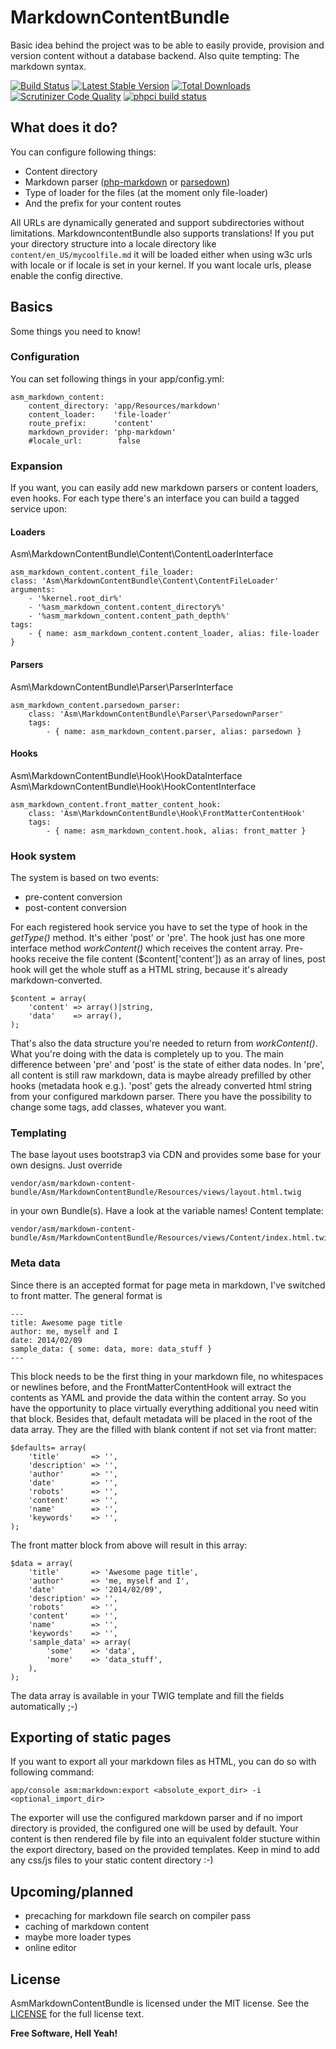 MarkdownContentBundle
========
Basic idea behind the project was to be able to easily provide, provision and version content without a database backend. Also quite tempting: The markdown syntax.

[![Build Status](https://travis-ci.org/maschmann/MarkdownContentBundle.png?branch=master)](https://travis-ci.org/maschmann/MarkdownContentBundle) [![Latest Stable Version](https://poser.pugx.org/asm/markdown-content-bundle/v/stable.png)](https://packagist.org/packages/asm/markdown-content-bundle) [![Total Downloads](https://poser.pugx.org/asm/markdown-content-bundle/downloads.png)](https://packagist.org/packages/asm/markdown-content-bundle)
[![Scrutinizer Code Quality](https://scrutinizer-ci.com/g/maschmann/MarkdownContentBundle/badges/quality-score.png?b=master)](https://scrutinizer-ci.com/g/maschmann/MarkdownContentBundle/?branch=master)
[![phpci build status](http://phpci.br0ken.de/build-status/image/2)](http://phpci.br0ken.de)

## What does it do?
You can configure following things:
 * Content directory
 * Markdown parser ([php-markdown](http://michelf.ca/projects/php-markdown/ "php-markdown") or [parsedown](http://parsedown.org "parsedown"))
 * Type of loader for the files (at the moment only file-loader)
 * And the prefix for your content routes

All URLs are dynamically generated and support subdirectories without limitations.
MarkdowncontentBundle also supports translations! If you put your directory structure into a locale directory like ```content/en_US/mycoolfile.md``` it will be loaded either when using w3c urls with locale or if locale is set in your kernel. If you want locale urls, please enable the config directive.

## Basics
Some things you need to know!

### Configuration
You can set following things in your app/config.yml:

    asm_markdown_content:
        content_directory: 'app/Resources/markdown'
        content_loader:    'file-loader'
        route_prefix:      'content'
        markdown_provider: 'php-markdown'
        #locale_url:        false

### Expansion
If you want, you can easily add new markdown parsers or content loaders, even hooks.
For each type there's an interface you can build a tagged service upon:

#### Loaders
Asm\MarkdownContentBundle\Content\ContentLoaderInterface

    asm_markdown_content.content_file_loader:
    class: 'Asm\MarkdownContentBundle\Content\ContentFileLoader'
    arguments:
        - '%kernel.root_dir%'
        - '%asm_markdown_content.content_directory%'
        - '%asm_markdown_content.content_path_depth%'
    tags:
        - { name: asm_markdown_content.content_loader, alias: file-loader }

#### Parsers
Asm\MarkdownContentBundle\Parser\ParserInterface

    asm_markdown_content.parsedown_parser:
        class: 'Asm\MarkdownContentBundle\Parser\ParsedownParser'
        tags:
            - { name: asm_markdown_content.parser, alias: parsedown }

#### Hooks
Asm\MarkdownContentBundle\Hook\HookDataInterface
Asm\MarkdownContentBundle\Hook\HookContentInterface

    asm_markdown_content.front_matter_content_hook:
        class: 'Asm\MarkdownContentBundle\Hook\FrontMatterContentHook'
        tags:
            - { name: asm_markdown_content.hook, alias: front_matter }

### Hook system
The system is based on two events:
 * pre-content conversion
 * post-content conversion

For each registered hook service you have to set the type of hook in the _getType()_ method. It's either 'post' or 'pre'. The hook just has one more interface method _workContent()_ which receives the content array.
Pre-hooks receive the file content ($content['content']) as an array of lines, post hook will get the whole stuff as a HTML string, because it's already markdown-converted.

    $content = array(
        'content' => array()|string,
        'data'    => array(),
    );

That's also the data structure you're needed to return from _workContent()_. What you're doing with the data is completely up to you. The main difference between 'pre' and 'post' is the state of either data nodes. In 'pre', all content is still raw markdown, data is maybe already prefilled by other hooks (metadata hook e.g.). 'post' gets the already converted html string from your configured markdown parser. There you have the possibility to change some tags, add classes, whatever you want.

### Templating
The base layout uses bootstrap3 via CDN and provides some base for your own designs. Just override

    vendor/asm/markdown-content-bundle/Asm/MarkdownContentBundle/Resources/views/layout.html.twig
in your own Bundle(s). Have a look at the variable names!
Content template:

    vendor/asm/markdown-content-bundle/Asm/MarkdownContentBundle/Resources/views/Content/index.html.twig

### Meta data
Since there is an accepted format for page meta in markdown, I've switched to front matter.
The general format is

    ---
    title: Awesome page title
    author: me, myself and I
    date: 2014/02/09
    sample_data: { some: data, more: data_stuff }
    ---

This block needs to be the first thing in your markdown file, no whitespaces or newlines before, and the FrontMatterContentHook will extract the contents as YAML and provide the data within the content array.
So you have the opportunity to place virtually everything additional you need witin that block.
Besides that, default metadata will be placed in the root of the data array.
They are the filled with blank content if not set via front matter:

    $defaults= array(
        'title'       => '',
        'description' => '',
        'author'      => '',
        'date'        => '',
        'robots'      => '',
        'content'     => '',
        'name'        => '',
        'keywords'    => '',
    );

The front matter block from above will result in this array:

    $data = array(
        'title'       => 'Awesome page title',
        'author'      => 'me, myself and I',
        'date'        => '2014/02/09',
        'description' => '',
        'robots'      => '',
        'content'     => '',
        'name'        => '',
        'keywords'    => '',
        'sample_data' => array(
            'some'    => 'data',
            'more'    => 'data_stuff',
        ),
    );

The data array is available in your TWIG template and fill the fields automatically ;-)

## Exporting of static pages
If you want to export all your markdown files as HTML, you can do so with following command:

    app/console asm:markdown:export <absolute_export_dir> -i <optional_import_dir>

The exporter will use the configured markdown parser and if no import directory is provided, the configured one will be used by default.
Your content is then rendered file by file into an equivalent folder stucture within the export directory, based on the provided templates.
Keep in mind to add any css/js files to your static content directory :-)

## Upcoming/planned
 * precaching for markdown file search on compiler pass
 * caching of markdown content
 * maybe more loader types
 * online editor

License
----

AsmMarkdownContentBundle is licensed under the MIT license. See the [LICENSE](Resources/meta/LICENSE) for the full license text.


**Free Software, Hell Yeah!**
